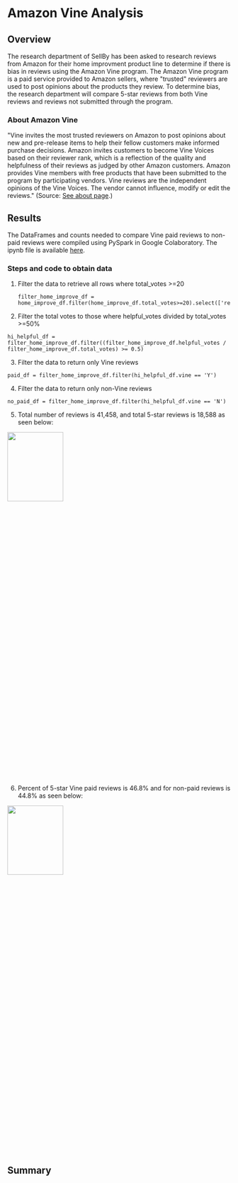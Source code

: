 # Amazon Vine Analysis
## Overview
The research department of SellBy has been asked to research reviews from Amazon for their home improvment product line to determine if there is bias in reviews using the Amazon Vine program. The Amazon Vine program is a paid service provided to Amazon sellers, where "trusted" reviewers are used to post opinions about the products they review. To determine bias, the research department will compare 5-star reviews from both Vine reviews and reviews not submitted through the program.

### About Amazon Vine
"Vine invites the most trusted reviewers on Amazon to post opinions about new and pre-release items to help their fellow customers make informed purchase decisions. Amazon invites customers to become Vine Voices based on their reviewer rank, which is a reflection of the quality and helpfulness of their reviews as judged by other Amazon customers. Amazon provides Vine members with free products that have been submitted to the program by participating vendors. Vine reviews are the independent opinions of the Vine Voices. The vendor cannot influence, modify or edit the reviews." (Source: <a href="https://www.amazon.com/vine/about">See about page</a>.)

## Results
The DataFrames and counts needed to compare Vine paid reviews to non-paid reviews were compiled using PySpark in Google Colaboratory. The ipynb file is available <a href = "Vine_Review_Analysis.ipynb">here</a>.

### Steps and code to obtain data
1. Filter the data to retrieve all rows where total_votes >=20

    ```
    filter_home_improve_df = home_improve_df.filter(home_improve_df.total_votes>=20).select(['review_id','star_rating','helpful_votes','total_votes','vine','verified_purchase'])
    
    ```
2. Filter the total votes to those where helpful_votes divided by total_votes >=50%

```
hi_helpful_df = filter_home_improve_df.filter((filter_home_improve_df.helpful_votes / filter_home_improve_df.total_votes) >= 0.5)
```

3. Filter the data to return only Vine reviews

```paid_df = filter_home_improve_df.filter(hi_helpful_df.vine == 'Y')```

4. Filter the data to return only non-Vine reviews

```no_paid_df = filter_home_improve_df.filter(hi_helpful_df.vine == 'N')```

5. Total number of reviews is 41,458, and total 5-star reviews is 18,588 as seen below:

<img src="images/d2_step5_total_reviews_total_5stars.png" width="50%" height = "20%">

6. Percent of 5-star Vine paid reviews is 46.8% and for non-paid reviews is 44.8% as seen below:

<img src="images/d2_step5_5star_percents.png" width="50%" height = "20%">

## Summary


